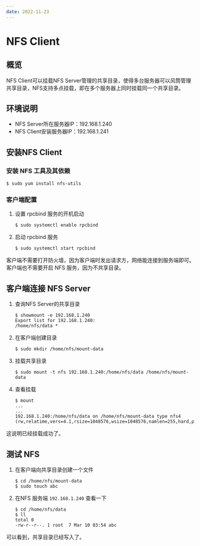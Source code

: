 ```yaml
---
date: 2022-11-23
---
```


# NFS Client

## 概览

NFS Client可以挂载NFS Server管理的共享目录，使得多台服务器可以风筒管理共享目录，NFS支持多点挂载，即在多个服务器上同时挂载同一个共享目录。

## 环境说明

- NFS Server所在服务器IP：192.168.1.240 
- NFS Client安装服务器IP：192.168.1.241
    

## 安装NFS Client

### 安装 NFS 工具及其依赖

```
$ sudo yum install nfs-utils
```

### 客户端配置

1. 设置 rpcbind 服务的开机启动
    ```
    $ sudo systemctl enable rpcbind
    ```

2. 启动 rpcbind 服务
    ```
    $ sudo systemctl start rpcbind
    ```

客户端不需要打开防火墙，因为客户端时发出请求方，网络能连接到服务端即可。  
客户端也不需要开启 NFS 服务，因为不共享目录。

## 客户端连接 NFS Server

1. 查询NFS Server的共享目录
    ```
    $ showmount -e 192.168.1.240
    Export list for 192.168.1.240:
    /home/nfs/data *
    ```

2. 在客户端创建目录
    ```
    $ sudo mkdir /home/nfs/mount-data
    ```

3. 挂载共享目录
    ```
    $ sudo mount -t nfs 192.168.1.240:/home/nfs/data /home/nfs/mount-data
    ```

4. 查看挂载
    ```
    $ mount
    ...
    ...
    192.168.1.240:/home/nfs/data on /home/nfs/mount-data type nfs4 (rw,relatime,vers=4.1,rsize=1048576,wsize=1048576,namlen=255,hard,proto=tcp,timeo=600,retrans=2,sec=sys,clientaddr=192.168.1.241,local_lock=none,addr=192.168.1.240)
    ```

这说明已经挂载成功了。

## 测试 NFS

1. 在客户端向共享目录创建一个文件
    ```
    $ cd /home/nfs/mount-data
    $ sudo touch abc
    ```

2. 在NFS 服务端 `192.168.1.240` 查看一下
    ```
    $ cd /home/nfs/data
    $ ll
    total 0
    -rw-r--r--. 1 root  7 Mar 10 03:54 abc
    ```

可以看到，共享目录已经写入了。